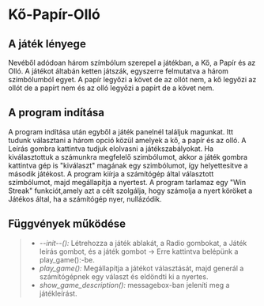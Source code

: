 # Kő-Papír-Olló

## A játék lényege

Nevéből adódoan három szímbólum szerepel a játékban, a Kő, a Papír és az Olló. A játékot áltabán ketten játszák, egyszerre felmutatva a három szímbólumból egyet. A papír legyőzi a követ de az ollót nem, a kő legyőzi az ollót de a papírt nem és az olló legyőzi a papírt de a követ nem.

## A program indítása

A program indítása után egyből a játék panelnél találjuk magunkat. Itt tudunk választani a három opció közül amelyek a kő, a papír és az olló. A Leírás gombra kattintva tudjuk elolvasni a játékszabályokat. Ha kiválasztottuk a számunkra megfelelő szimbólumot, akkor a játék gombra kattintva gép is "kiválaszt" magának egy szimbólumot, így helyettesitve a második játékost. A program kiírja a számítógép által választott szímbólumot, majd megállapítja a nyertest. A program tarlamaz egy "Win Streak" funkciót,amely azt a célt szolgálja, hogy számolja a nyert köröket a Játékos által, ha a számítógép nyer, nullázódik.

## Függvények működése
> - *--init--():* Létrehozza a játék ablakát, a Radio gombokat, a Játék leírás gombot, és a játék gombot -> Erre kattintva belépünk a play_game():-be.
> - *play_game():* Megállapítja a játékot választását, majd generál a számítógépnek egy választ és eldöndti ki a nyertes.
> - *show_game_description():* messagebox-ban jeleníti meg a játékleírást.
